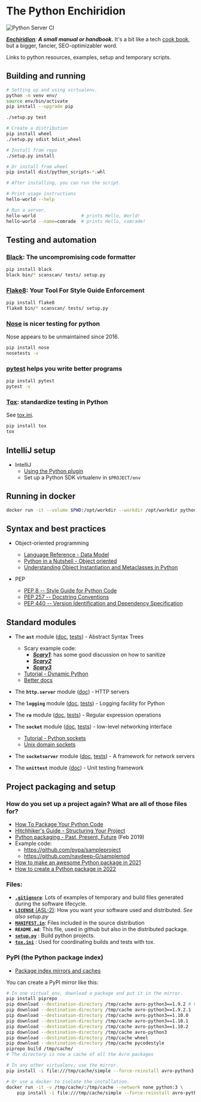 The Python Enchiridion
==============================================================================

![Python Server CI](https://github.com/RyanSkraba/python-enchiridion/workflows/Python%20Server%20CI/badge.svg)

_[**Enchiridion**](https://en.wikipedia.org/wiki/Enchiridion): **A small manual or handbook.**_  It's a bit like a tech [cook book](https://www.oreilly.com/search/?query=cookbook), but a bigger, fancier, SEO-optimizabler word.

Links to python resources, examples, setup and temporary scripts.

Building and running
------------------------------------------------------------------------------

```bash
# Setting up and using virtualenv.
python -m venv env/
source env/bin/activate
pip install --upgrade pip

./setup.py test

# Create a distribution
pip install wheel
./setup.py sdist bdist_wheel

# Install from repo
./setup.py install

# Or install from wheel
pip install dist/python_scripts-*.whl

# After installing, you can run the script.

# Print usage instructions
hello-world --help

# Run a server.
hello-world                 # prints Hello, World!
hello-world --name=comrade  # prints Hello, comrade!
```

Testing and automation
------------------------------------------------------------------------------

### [Black](https://black.readthedocs.io/en/stable/): The uncompromising code formatter

```bash
pip install black
black bin/* scanscan/ tests/ setup.py 
```

### [Flake8](https://flake8.pycqa.org/en/latest/): Your Tool For Style Guide Enforcement

```bash
pip install flake8
flake8 bin/* scanscan/ tests/ setup.py
```

### [Nose](https://nose.readthedocs.io/en/latest/) is nicer testing for python

Nose appears to be unmaintained since 2016.

```bash
pip install nose
nosetests -v
```

### [pytest](https://pytest.org) helps you write better programs

```bash
pip install pytest
pytest -v
```

### [Tox](https://tox.readthedocs.io/en/latest/): standardize testing in Python

See [tox.ini](./tox.ini).

```bash
pip install tox
tox
```

IntelliJ setup
------------------------------------------------------------------------------

* IntelliJ
  - [Using the Python plugin](https://www.jetbrains.com/help/idea/plugin-overview.html#63317)
  - Set up a Python SDK virtualenv in `$PROJECT/env`

Running in docker
------------------------------------------------------------------------------

```bash
docker run -it --volume $PWD:/opt/workdir --workdir /opt/workdir python:3.6 bash
```

Syntax and best practices
------------------------------------------------------------------------------

* Object-oriented programming
  - [Language Reference - Data Model](https://docs.python.org/3/reference/datamodel.html)
  - [Python in a Nutshell - Object oriented](https://www.oreilly.com/library/view/python-in-a/9781491913833/ch04.html)
  - [Understanding Object Instantiation and Metaclasses in Python](https://www.honeybadger.io/blog/python-instantiation-metaclass/)

* PEP
  - [PEP 8 -- Style Guide for Python Code](https://www.python.org/dev/peps/pep-0008/)
  - [PEP 257 -- Docstring Conventions](https://www.python.org/dev/peps/pep-0257/)
  - [PEP 440 -- Version Identification and Dependency Specification](https://www.python.org/dev/peps/pep-0440/)

Standard modules
------------------------------------------------------------------------------

* The **`ast`** module ([doc][ast-doc], [tests][ast-tests]) - Abstract Syntax Trees
  - Scary example code:
    - [**_Scary1_**](https://nedbatchelder.com/blog/201206/eval_really_is_dangerous.html): has 
      some good discussion on how to sanitize
    - [**_Scary2_**](https://nedbatchelder.com/blog/201302/finding_python_3_builtins.html)
    - [**_Scary3_**](https://stackoverflow.com/questions/35804961/python-eval-is-it-still-dangerous-if-i-disable-builtins-and-attribute-access)
  - [Tutorial - Dynamic Python](https://realpython.com/python-eval-function/)
  - [Better docs](https://greentreesnakes.readthedocs.io/en/latest/)

* The **`http.server`** module ([doc][http-server-doc]) - HTTP servers

* The **`logging`** module ([doc][logging-doc], [tests][logging-tests]) - Logging facility for Python

* The **`re`** module ([doc][re-doc], [tests][re-tests]) - Regular expression operations

* The **`socket`** module ([doc][socket-doc], [tests][socket-tests]) - low-level networking interface
  - [Tutorial - Python sockets](https://realpython.com/python-sockets/)
  - [Unix domain sockets](https://pymotw.com/2/socket/uds.html)

* The **`socketserver`** module ([doc][socketserver-doc], [tests][ast-tests]) - A framework for network servers

* The **`unittest`** module ([doc][unittest-doc]) - Unit testing framework

[ast-doc]: https://docs.python.org/3/library/ast.html
[ast-tests]: ./tests/std_modules/test_module_ast.py
[http-server-doc]: https://docs.python.org/3/library/http.server.html
[logging-doc]: https://docs.python.org/3/library/logging.html
[logging-tests]: ./tests/std_modules/test_module_logging.py
[re-doc]: https://docs.python.org/3/library/re.html
[re-tests]: ./tests/std_modules/test_module_re.py
[socket-doc]: https://docs.python.org/3/library/socket.html
[socket-tests]: ./tests/std_modules/test_module_socket.py
[socketserver-doc]: https://docs.python.org/3/library/socketserver.html
[unittest-doc]: https://docs.python.org/3/library/unittest.html

Project packaging and setup
------------------------------------------------------------------------------

### How do you set up a project again?  What are all of those files for?

- [How To Package Your Python Code](https://python-packaging.readthedocs.io/en/latest/)
- [Hitchhiker's Guide - Structuring Your Project](https://docs.python-guide.org/writing/structure/)
- [Python packaging - Past, Present, Future](https://www.bernat.tech/pep-517-518/) (Feb 2019)
- Example code:
  - https://github.com/pypa/sampleproject
  - https://github.com/navdeep-G/samplemod
- [How to make an awesome Python package in 2021](https://antonz.org/python-packaging/)
- [How to create a Python package in 2022](https://mathspp.com/blog/how-to-create-a-python-package-in-2022)

### Files:

* [**`.gitignore`**][git-ignore-example]: Lots of examples of temporary and build files generated
  during the software lifecycle.
* [**`LICENSE`** (ASL-2)](https://www.apache.org/licenses/LICENSE-2.0): How you want your software 
  used and distributed. _See also setup.py_
* [**`MANIFEST.in`**][manifest-in-spec]: Files included in the source distribution
* **`README.md`**: This file, used in github but also in the distributed package.
* [**`setup.py`**][setup-py-spec] : Build python projects.
* [**`tox.ini`**][tox-ini-spec] : Used for coordinating builds and tests with tox.

[git-ignore-example]: https://raw.githubusercontent.com/github/gitignore/master/Python.gitignore
[manifest-in-spec]: https://packaging.python.org/guides/using-manifest-in/
[setup-py-spec]: https://setuptools.readthedocs.io/en/latest/
[tox-ini-spec]: https://tox.readthedocs.io/en/latest/example/basic.html#a-simple-tox-ini-default-environments

### PyPI (the Python package index)

* [Package index mirrors and caches](https://packaging.python.org/guides/index-mirrors-and-caches/)

You can create a PyPI mirror like this:

```bash
# In one virtual env, download a package and put it in the mirror.
pip install piprepo
pip download --destination-directory /tmp/cache avro-python3==1.9.2 # Fails
pip download --destination-directory /tmp/cache avro-python3==1.9.2.1 
pip download --destination-directory /tmp/cache avro-python3==1.10.0 
pip download --destination-directory /tmp/cache avro-python3==1.10.1 
pip download --destination-directory /tmp/cache avro-python3==1.10.2 
pip download --destination-directory /tmp/cache avro-python3
pip download --destination-directory /tmp/cache wheel
pip download --destination-directory /tmp/cache pycodestyle
piprepo build /tmp/cache/
# The directory is now a cache of all the Avro packages

# In any other virtualenv, use the mirror.
pip install -i file:///tmp/cache/simple --force-reinstall avro-python3

# Or use a docker to isolate the installation.
docker run -it -v /tmp/cache/:/tmp/cache --network none python:3 \
    pip install -i file:///tmp/cache/simple --force-reinstall avro-python3
```
